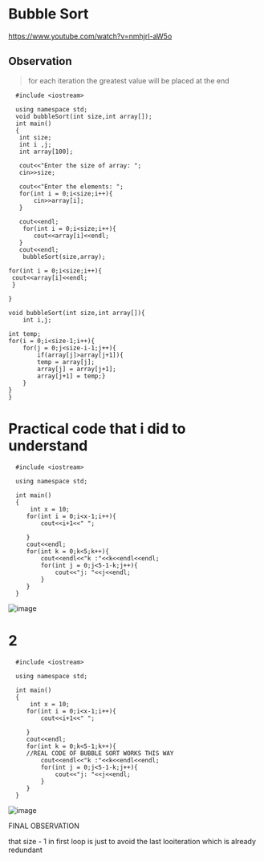 # Bubble Sort

https://www.youtube.com/watch?v=nmhjrI-aW5o


## Observation 

>  for each iteration the greatest value will be placed at the end

      #include <iostream>

      using namespace std;
      void bubbleSort(int size,int array[]);
      int main()
      {
       int size;
       int i ,j;
       int array[100];

       cout<<"Enter the size of array: ";
       cin>>size;

       cout<<"Enter the elements: ";
       for(int i = 0;i<size;i++){
           cin>>array[i];
       }

       cout<<endl;
        for(int i = 0;i<size;i++){
           cout<<array[i]<<endl;
       }
       cout<<endl;
        bubbleSort(size,array);
 
    for(int i = 0;i<size;i++){
     cout<<array[i]<<endl;
     }

    }

    void bubbleSort(int size,int array[]){
        int i,j;
    
    int temp;
    for(i = 0;i<size-1;i++){
        for(j = 0;j<size-i-1;j++){
            if(array[j]>array[j+1]){
            temp = array[j];
            array[j] = array[j+1];
            array[j+1] = temp;}
        }
    }
    }


# Practical code that i did to understand

      #include <iostream>

      using namespace std;

      int main()
      {
          int x = 10;
         for(int i = 0;i<x-1;i++){
             cout<<i+1<<" ";

         }
         cout<<endl;
         for(int k = 0;k<5;k++){
             cout<<endl<<"k :"<<k<<endl<<endl;
             for(int j = 0;j<5-1-k;j++){
                 cout<<"j: "<<j<<endl;
             }
         }
      }
      
      
      
      
![image](https://user-images.githubusercontent.com/70281178/195181843-3d4b3cda-db4c-40c4-bfd9-11f5858fd389.png)
      
      
      
   # 2
   
      #include <iostream>

      using namespace std;

      int main()
      {
          int x = 10;
         for(int i = 0;i<x-1;i++){
             cout<<i+1<<" ";

         }
         cout<<endl;
         for(int k = 0;k<5-1;k++){   
         //REAL CODE OF BUBBLE SORT WORKS THIS WAY
             cout<<endl<<"k :"<<k<<endl<<endl;
             for(int j = 0;j<5-1-k;j++){
                 cout<<"j: "<<j<<endl;
             }
         }
      }
      
![image](https://user-images.githubusercontent.com/70281178/195182372-330d10a4-b762-406e-9918-dece4b3958c6.png)


FINAL OBSERVATION 

that size - 1 in first loop is just to avoid the last looiteration which is already redundant
